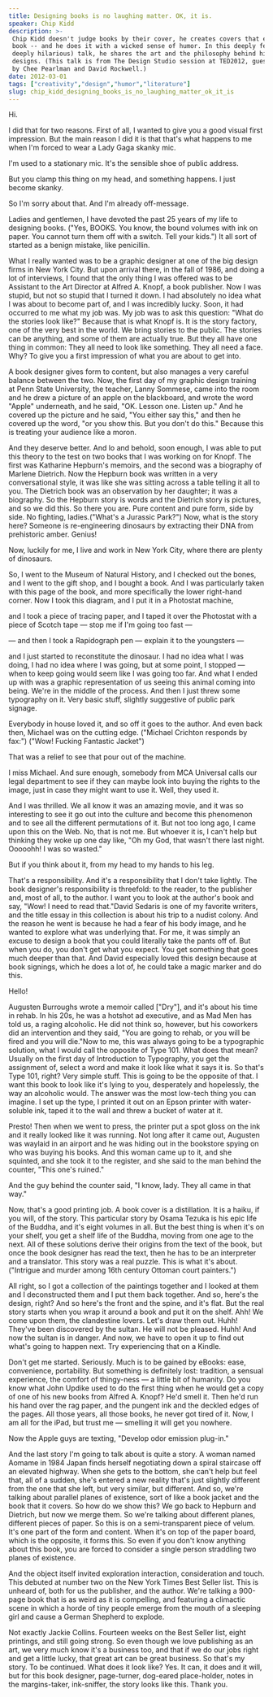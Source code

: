 ```yaml
---
title: Designing books is no laughing matter. OK, it is.
speaker: Chip Kidd
description: >-
 Chip Kidd doesn't judge books by their cover, he creates covers that embody the
 book -- and he does it with a wicked sense of humor. In this deeply felt (and
 deeply hilarious) talk, he shares the art and the philosophy behind his cover
 designs. (This talk is from The Design Studio session at TED2012, guest-curated
 by Chee Pearlman and David Rockwell.)
date: 2012-03-01
tags: ["creativity","design","humor","literature"]
slug: chip_kidd_designing_books_is_no_laughing_matter_ok_it_is
---
```


Hi. 

I did that for two reasons. First of all, I wanted to give you a good visual first
impression. But the main reason I did it is that that's what happens to me when I'm forced
to wear a Lady Gaga skanky mic.

I'm used to a stationary mic. It's the sensible shoe of public address.

But you clamp this thing on my head, and something happens. I just become skanky.

So I'm sorry about that. And I'm already off-message.

Ladies and gentlemen, I have devoted the past 25 years of my life to designing books.
("Yes, BOOKS. You know, the bound volumes with ink on paper. You cannot turn them off with
a switch. Tell your kids.") It all sort of started as a benign mistake, like penicillin.

What I really wanted was to be a graphic designer at one of the big design firms in New
York City. But upon arrival there, in the fall of 1986, and doing a lot of interviews, I
found that the only thing I was offered was to be Assistant to the Art Director at Alfred
A. Knopf, a book publisher. Now I was stupid, but not so stupid that I turned it down. I
had absolutely no idea what I was about to become part of, and I was incredibly lucky.
Soon, it had occurred to me what my job was. My job was to ask this question: "What do the
stories look like?" Because that is what Knopf is. It is the story factory, one of the
very best in the world. We bring stories to the public. The stories can be anything, and
some of them are actually true. But they all have one thing in common: They all need to
look like something. They all need a face. Why? To give you a first impression of what you
are about to get into.

A book designer gives form to content, but also manages a very careful balance between the
two. Now, the first day of my graphic design training at Penn State University, the
teacher, Lanny Sommese, came into the room and he drew a picture of an apple on the
blackboard, and wrote the word "Apple" underneath, and he said, "OK. Lesson one. Listen
up." And he covered up the picture and he said, "You either say this," and then he covered
up the word, "or you show this. But you don't do this." Because this is treating your
audience like a moron. 

And they deserve better. And lo and behold, soon enough, I was able to put this theory to
the test on two books that I was working on for Knopf. The first was Katharine Hepburn's
memoirs, and the second was a biography of Marlene Dietrich. Now the Hepburn book was
written in a very conversational style, it was like she was sitting across a table telling
it all to you. The Dietrich book was an observation by her daughter; it was a biography.
So the Hepburn story is words and the Dietrich story is pictures, and so we did this. So
there you are. Pure content and pure form, side by side. No fighting, ladies.("What's a
Jurassic Park?") Now, what is the story here? Someone is re-engineering dinosaurs by
extracting their DNA from prehistoric amber. Genius! 

Now, luckily for me, I live and work in New York City, where there are plenty of
dinosaurs. 

So, I went to the Museum of Natural History, and I checked out the bones, and I went to
the gift shop, and I bought a book. And I was particularly taken with this page of the
book, and more specifically the lower right-hand corner. Now I took this diagram, and I put
it in a Photostat machine, 

and I took a piece of tracing paper, and I taped it over the Photostat with a piece of
Scotch tape — stop me if I'm going too fast — 

— and then I took a Rapidograph pen — explain it to the youngsters — 

and I just started to reconstitute the dinosaur. I had no idea what I was doing, I had no
idea where I was going, but at some point, I stopped — when to keep going would seem like
I was going too far. And what I ended up with was a graphic representation of us seeing
this animal coming into being. We're in the middle of the process. And then I just threw
some typography on it. Very basic stuff, slightly suggestive of public park signage.

Everybody in house loved it, and so off it goes to the author. And even back then, Michael
was on the cutting edge. ("Michael Crichton responds by fax:") ("Wow! Fucking Fantastic
Jacket") 

That was a relief to see that pour out of the machine. 

I miss Michael. And sure enough, somebody from MCA Universal calls our legal department to
see if they can maybe look into buying the rights to the image, just in case they might
want to use it. Well, they used it. 

And I was thrilled. We all know it was an amazing movie, and it was so interesting to see
it go out into the culture and become this phenomenon and to see all the different
permutations of it. But not too long ago, I came upon this on the Web. No, that is not me.
But whoever it is, I can't help but thinking they woke up one day like, "Oh my God, that
wasn't there last night. Ooooohh! I was so wasted." 

But if you think about it, from my head to my hands to his leg. 

That's a responsibility. And it's a responsibility that I don't take lightly. The book
designer's responsibility is threefold: to the reader, to the publisher and, most of all,
to the author. I want you to look at the author's book and say, "Wow! I need to read
that."David Sedaris is one of my favorite writers, and the title essay in this collection
is about his trip to a nudist colony. And the reason he went is because he had a fear of
his body image, and he wanted to explore what was underlying that. For me, it was simply
an excuse to design a book that you could literally take the pants off of. But when you
do, you don't get what you expect. You get something that goes much deeper than that. And
David especially loved this design because at book signings, which he does a lot of, he
could take a magic marker and do this. 

Hello! 

Augusten Burroughs wrote a memoir called ["Dry"], and it's about his time in rehab. In his
20s, he was a hotshot ad executive, and as Mad Men has told us, a raging alcoholic. He did
not think so, however, but his coworkers did an intervention and they said, "You are going
to rehab, or you will be fired and you will die."Now to me, this was always going to be a
typographic solution, what I would call the opposite of Type 101. What does that mean?
Usually on the first day of Introduction to Typography, you get the assignment of, select
a word and make it look like what it says it is. So that's Type 101, right? Very simple
stuff. This is going to be the opposite of that. I want this book to look like it's lying
to you, desperately and hopelessly, the way an alcoholic would. The answer was the most
low-tech thing you can imagine. I set up the type, I printed it out on an Epson printer
with water-soluble ink, taped it to the wall and threw a bucket of water at
it.

Presto! Then when we went to press, the printer put a spot gloss on the ink and it really
looked like it was running. Not long after it came out, Augusten was waylaid in an airport
and he was hiding out in the bookstore spying on who was buying his books. And this woman
came up to it, and she squinted, and she took it to the register, and she said to the man
behind the counter, "This one's ruined." 

And the guy behind the counter said, "I know, lady. They all came in that way."

Now, that's a good printing job. A book cover is a distillation. It is a haiku, if you
will, of the story. This particular story by Osama Tezuka is his epic life of the Buddha,
and it's eight volumes in all. But the best thing is when it's on your shelf, you get a
shelf life of the Buddha, moving from one age to the next. All of these solutions derive
their origins from the text of the book, but once the book designer has read the text,
then he has to be an interpreter and a translator. This story was a real puzzle. This is
what it's about. ("Intrigue and murder among 16th century Ottoman court
painters.")

All right, so I got a collection of the paintings together and I looked at them and I
deconstructed them and I put them back together. And so, here's the design, right? And so
here's the front and the spine, and it's flat. But the real story starts when you wrap it
around a book and put it on the shelf. Ahh! We come upon them, the clandestine lovers.
Let's draw them out. Huhh! They've been discovered by the sultan. He will not be pleased.
Huhh! And now the sultan is in danger. And now, we have to open it up to find out what's
going to happen next. Try experiencing that on a Kindle. 

Don't get me started. Seriously. Much is to be gained by eBooks: ease, convenience,
portability. But something is definitely lost: tradition, a sensual experience, the
comfort of thingy-ness — a little bit of humanity. Do you know what John Updike used to do
the first thing when he would get a copy of one of his new books from Alfred A. Knopf?
He'd smell it. Then he'd run his hand over the rag paper, and the pungent ink and the
deckled edges of the pages. All those years, all those books, he never got tired of it.
Now, I am all for the iPad, but trust me — smelling it will get you nowhere.

Now the Apple guys are texting, "Develop odor emission plug-in." 

And the last story I'm going to talk about is quite a story. A woman named Aomame in 1984
Japan finds herself negotiating down a spiral staircase off an elevated highway. When she
gets to the bottom, she can't help but feel that, all of a sudden, she's entered a new
reality that's just slightly different from the one that she left, but very similar, but
different. And so, we're talking about parallel planes of existence, sort of like a book
jacket and the book that it covers. So how do we show this? We go back to Hepburn and
Dietrich, but now we merge them. So we're talking about different planes, different pieces
of paper. So this is on a semi-transparent piece of velum. It's one part of the form and
content. When it's on top of the paper board, which is the opposite, it forms this. So
even if you don't know anything about this book, you are forced to consider a single
person straddling two planes of existence.

And the object itself invited exploration interaction, consideration and touch. This
debuted at number two on the New York Times Best Seller list. This is unheard of, both for
us the publisher, and the author. We're talking a 900-page book that is as weird as it is
compelling, and featuring a climactic scene in which a horde of tiny people emerge from
the mouth of a sleeping girl and cause a German Shepherd to explode. 

Not exactly Jackie Collins. Fourteen weeks on the Best Seller list, eight printings, and
still going strong. So even though we love publishing as an art, we very much know it's a
business too, and that if we do our jobs right and get a little lucky, that great art can
be great business. So that's my story. To be continued. What does it look like? Yes. It
can, it does and it will, but for this book designer, page-turner, dog-eared place-holder,
notes in the margins-taker, ink-sniffer, the story looks like this. Thank
you.

<!--
ad_duration=3.33
comment_count=121
event="TED2012"
external_start_time=0
has_talk_citation=0
intro_duration=11.82
is_subtitle_required="False"
is_talk_featured="True"
language="en"
language_swap="False"
native_language="en"
number_of_related_talks=6
number_of_speakers=1
number_of_subtitled_videos=37
number_of_tags=4
number_of_talk_download_languages=37
number_of_talk_more_resources=1
number_of_talk_recommendations=0
number_of_talks_take_actions=0
post_ad_duration=0.83
published_timestamp="2012-04-04 15:16:25"
recording_date="2012-03-01"
speaker_description="Graphic designer"
speaker_is_published=1
speaker_name="Chip Kidd"
talk_name="Designing books is no laughing matter. OK, it is."
talks_tags=["creativity","design","humor","literature"]
talks_take_action=[]
url_audio="https://download.ted.com/talks/ChipKidd_2012.mp3?apikey=acme-roadrunner"
url_photo_speaker="https://pe.tedcdn.com/images/ted/e9a37d5307d25f97ca0ac96254db199c12a57757_254x191.jpg"
url_photo_talk="https://pe.tedcdn.com/images/ted/ec8292db13815de32529bf4568ce76b48a089bc5_2880x1620.jpg"
url_webpage="https://www.ted.com/talks/chip_kidd_designing_books_is_no_laughing_matter_ok_it_is"
video_type_name="TED Stage Talk"
-->